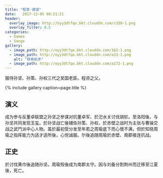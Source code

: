 ```yaml
---
title: "程普·德谋"
date:   2017-12-05 08:21:21
header:
  overlay_image: http://oyy3dtfqo.bkt.clouddn.com/s320-1.png
  overlay_filter: 0.5
categories:
  - Games
  - Sango
gallery:
  - image_path: http://oyy3dtfqo.bkt.clouddn.com/162-1.png
  - image_path: http://oyy3dtfqo.bkt.clouddn.com/a33-1.png
    alt: "铁脊蛇矛"
  - image_path: http://oyy3dtfqo.bkt.clouddn.com/a172-1.png
---
```


服侍孙坚、孙策、孙权三代之吴国老臣。程咨之父。

{% include gallery caption=page.title %}

## 演义

成为参与反董卓联盟之孙坚之参谋对抗董卓军、於汜水关讨伐胡轸。至洛阳後，与孙坚共同发现玉玺。於孙坚战亡後辅佐孙策、孙权，於赤壁之战时为主张与曹操交战之武鬥派中心人物。虽於最初受分发至年若之周瑜底下而心懷不满，但於知晓周瑜之指挥能力为适才适所後，心悦诚服。尔後追随周瑜於赤壁、南郡接连抗战。

## 正史

於讨伐黄巾後追随孙坚。周瑜殁後成为南郡太守。因与刘备分割荆州而迁移至江夏後，死亡。